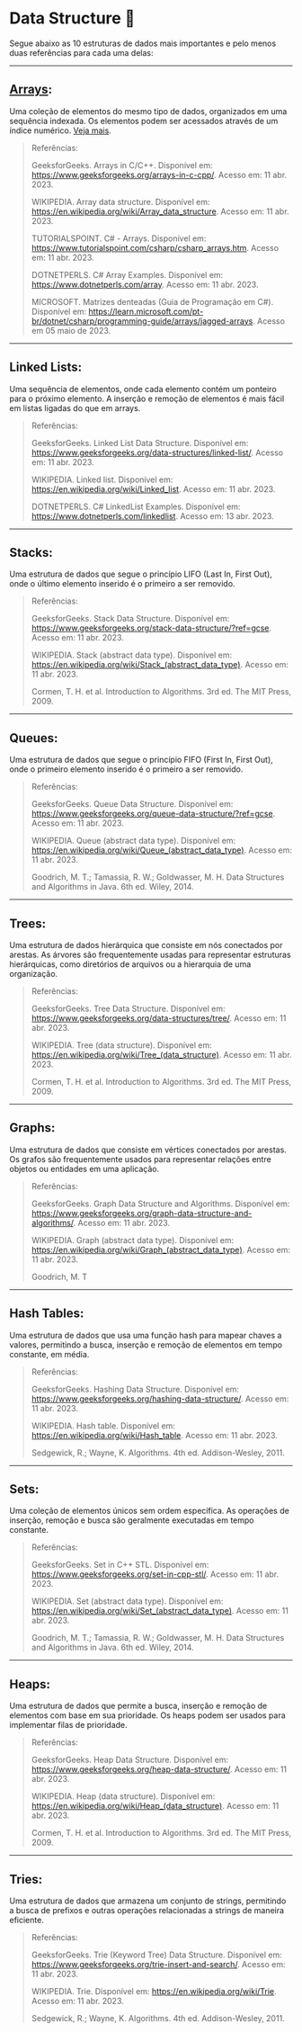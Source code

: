 # Data Structure 🎲

Segue abaixo as 10 estruturas de dados mais importantes e pelo menos duas referências para cada uma delas:

---

## [Arrays](https://github.com/romulodeoliveira/Data-Structure/tree/main/code/01-Arrays):

Uma coleção de elementos do mesmo tipo de dados, organizados em uma sequência indexada. Os elementos podem ser acessados através de um índice numérico. [Veja mais](https://github.com/romulodeoliveira/Data-Structure/tree/main/code/01-Arrays).

> Referências:
>
> GeeksforGeeks. Arrays in C/C++. Disponível em: https://www.geeksforgeeks.org/arrays-in-c-cpp/. Acesso em: 11 abr. 2023.
>
> WIKIPEDIA. Array data structure. Disponível em: https://en.wikipedia.org/wiki/Array_data_structure. Acesso em: 11 abr. 2023.
>
> TUTORIALSPOINT. C# - Arrays. Disponível em: https://www.tutorialspoint.com/csharp/csharp_arrays.htm. Acesso em: 11 abr. 2023.
>
> DOTNETPERLS. C# Array Examples. Disponível em: https://www.dotnetperls.com/array. Acesso em: 11 abr. 2023.
>
> MICROSOFT. Matrizes denteadas (Guia de Programação em C#). Disponível em: https://learn.microsoft.com/pt-br/dotnet/csharp/programming-guide/arrays/jagged-arrays. Acesso em 05 maio de 2023.

---

## Linked Lists:

Uma sequência de elementos, onde cada elemento contém um ponteiro para o próximo elemento. A inserção e remoção de elementos é mais fácil em listas ligadas do que em arrays.

> Referências:
>
> GeeksforGeeks. Linked List Data Structure. Disponível em: https://www.geeksforgeeks.org/data-structures/linked-list/. Acesso em: 11 abr. 2023.
>
> WIKIPEDIA. Linked list. Disponível em: https://en.wikipedia.org/wiki/Linked_list. Acesso em: 11 abr. 2023.
>
> DOTNETPERLS. C# LinkedList Examples. Disponível em: https://www.dotnetperls.com/linkedlist. Acesso em: 13 abr. 2023.

---

## Stacks:

Uma estrutura de dados que segue o princípio LIFO (Last In, First Out), onde o último elemento inserido é o primeiro a ser removido.

> Referências:
>
> GeeksforGeeks. Stack Data Structure. Disponível em: https://www.geeksforgeeks.org/stack-data-structure/?ref=gcse. Acesso em: 11 abr. 2023.
>
> WIKIPEDIA. Stack (abstract data type). Disponível em: https://en.wikipedia.org/wiki/Stack_(abstract_data_type). Acesso em: 11 abr. 2023.
>
> Cormen, T. H. et al. Introduction to Algorithms. 3rd ed. The MIT Press, 2009.

---

## Queues:

Uma estrutura de dados que segue o princípio FIFO (First In, First Out), onde o primeiro elemento inserido é o primeiro a ser removido.

> Referências:
>
> GeeksforGeeks. Queue Data Structure. Disponível em: https://www.geeksforgeeks.org/queue-data-structure/?ref=gcse. Acesso em: 11 abr. 2023.
>
> WIKIPEDIA. Queue (abstract data type). Disponível em: https://en.wikipedia.org/wiki/Queue_(abstract_data_type). Acesso em: 11 abr. 2023.
>
> Goodrich, M. T.; Tamassia, R. W.; Goldwasser, M. H. Data Structures and Algorithms in Java. 6th ed. Wiley, 2014.

---

## Trees:

Uma estrutura de dados hierárquica que consiste em nós conectados por arestas. As árvores são frequentemente usadas para representar estruturas hierárquicas, como diretórios de arquivos ou a hierarquia de uma organização.

> Referências:
>
> GeeksforGeeks. Tree Data Structure. Disponível em: https://www.geeksforgeeks.org/data-structures/tree/. Acesso em: 11 abr. 2023.
>
> WIKIPEDIA. Tree (data structure). Disponível em: https://en.wikipedia.org/wiki/Tree_(data_structure). Acesso em: 11 abr. 2023.
>
> Cormen, T. H. et al. Introduction to Algorithms. 3rd ed. The MIT Press, 2009.

---

## Graphs:

Uma estrutura de dados que consiste em vértices conectados por arestas. Os grafos são frequentemente usados para representar relações entre objetos ou entidades em uma aplicação.

> Referências:
>
> GeeksforGeeks. Graph Data Structure and Algorithms. Disponível em: https://www.geeksforgeeks.org/graph-data-structure-and-algorithms/. Acesso em: 11 abr. 2023.
>
> WIKIPEDIA. Graph (abstract data type). Disponível em: https://en.wikipedia.org/wiki/Graph_(abstract_data_type). Acesso em: 11 abr. 2023.
>
> Goodrich, M. T

---

## Hash Tables:

Uma estrutura de dados que usa uma função hash para mapear chaves a valores, permitindo a busca, inserção e remoção de elementos em tempo constante, em média.

> Referências:
>
> GeeksforGeeks. Hashing Data Structure. Disponível em: https://www.geeksforgeeks.org/hashing-data-structure/. Acesso em: 11 abr. 2023.
>
> WIKIPEDIA. Hash table. Disponível em: https://en.wikipedia.org/wiki/Hash_table. Acesso em: 11 abr. 2023.
>
> Sedgewick, R.; Wayne, K. Algorithms. 4th ed. Addison-Wesley, 2011.

---

## Sets:

Uma coleção de elementos únicos sem ordem específica. As operações de inserção, remoção e busca são geralmente executadas em tempo constante.

> Referências:
>
> GeeksforGeeks. Set in C++ STL. Disponível em: https://www.geeksforgeeks.org/set-in-cpp-stl/. Acesso em: 11 abr. 2023.
>
> WIKIPEDIA. Set (abstract data type). Disponível em: https://en.wikipedia.org/wiki/Set_(abstract_data_type). Acesso em: 11 abr. 2023.
>
> Goodrich, M. T.; Tamassia, R. W.; Goldwasser, M. H. Data Structures and Algorithms in Java. 6th ed. Wiley, 2014.

---

## Heaps:

Uma estrutura de dados que permite a busca, inserção e remoção de elementos com base em sua prioridade. Os heaps podem ser usados para implementar filas de prioridade.

> Referências:
>
> GeeksforGeeks. Heap Data Structure. Disponível em: https://www.geeksforgeeks.org/heap-data-structure/. Acesso em: 11 abr. 2023.
>
> WIKIPEDIA. Heap (data structure). Disponível em: https://en.wikipedia.org/wiki/Heap_(data_structure). Acesso em: 11 abr. 2023.
>
> Cormen, T. H. et al. Introduction to Algorithms. 3rd ed. The MIT Press, 2009.

---

## Tries:

Uma estrutura de dados que armazena um conjunto de strings, permitindo a busca de prefixos e outras operações relacionadas a strings de maneira eficiente.

> Referências:
>
> GeeksforGeeks. Trie (Keyword Tree) Data Structure. Disponível em: https://www.geeksforgeeks.org/trie-insert-and-search/. Acesso em: 11 abr. 2023.
>
> WIKIPEDIA. Trie. Disponível em: https://en.wikipedia.org/wiki/Trie. Acesso em: 11 abr. 2023.
>
> Sedgewick, R.; Wayne, K. Algorithms. 4th ed. Addison-Wesley, 2011.
